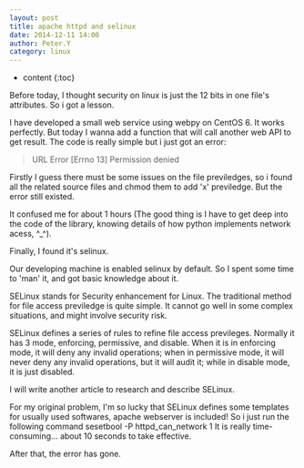 ```yaml
---
layout: post
title: apache httpd and selinux
date: 2014-12-11 14:00
author: Peter.Y
category: linux
---
```


* content
{:toc}

Before today, I thought security on linux is just the 12 bits in one file's attributes. So i got a lesson.

I have developed a small web service using webpy on CentOS 6. It works perfectly.
But today I wanna add a function that will call another web API to get result.
The code is really simple but i just got an error:
>URL Error [Errno 13] Permission denied

Firstly I guess there must be some issues on the file previledges, so i found all the related source files and chmod them to add 'x' previledge. But the error still existed.

It confused me for about 1 hours (The good thing is I have to get deep into the code of the library, knowing details of how python implements network acess, ^_^).

Finally, I found it's selinux.

Our developing machine is enabled selinux by default. So I spent some time to 'man' it, and got basic knowledge about it.

SELinux stands for Security enhancement for Linux. The traditional method for file access previledge is quite simple. It cannot go well in some complex situations, and might involve security risk. 

SELinux defines a series of rules to refine file access previleges. Normally it has 3 mode, enforcing, permissive, and disable. When it is in enforcing mode, it will deny any invalid operations; when in permissive mode, it will never deny any invalid operations, but it will audit it; while in disable mode, it is just disabled. 

I will write another article to research and describe SELinux.

For my original problem, I'm so lucky that SELinux defines some templates for usually used softwares, apache webserver is included!
So i just run the following command
     sesetbool -P httpd_can_network 1
It is really time-consuming... about 10 seconds to take effective.

After that, the error has gone.

